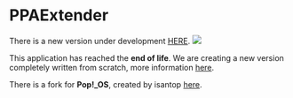 # PPAExtender
There is a new version under development [HERE](https://github.com/linuxhubsubpixel/ppaextender).
![](https://i.imgur.com/m2WKCaR.png)

This application has reached the **end of life**.
We are creating a new version completely written from scratch, more information [here](https://github.com/linuxhubsubpixel/ppaextender).

There is a fork for **Pop!_OS**, created by isantop [here](https://github.com/pop-os/repoman).

